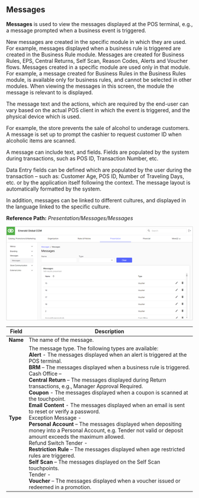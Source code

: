 ## Messages

**Messages** is used to view the messages displayed at the POS terminal, e.g., a message prompted when a business event is triggered.

New messages are created in the specific module in which they are used. For example, messages displayed when a business rule is triggered are created in the Business Rule module. Messages are created for Business Rules, EPS, Central Returns, Self Scan, Reason Codes, Alerts and Voucher flows. Messages created in a specific module are used only in that module. For example, a message created for Business Rules in the Business Rules module, is available only for business rules, and cannot be selected in other modules. When viewing the messages in this screen, the module the message is relevant to is displayed.

The message text and the actions, which are required by the end-user can vary based on the actual POS client in which the event is triggered, and the physical device which is used.

For example, the store prevents the sale of alcohol to underage customers. A message is set up to prompt the cashier to request customer ID when alcoholic items are scanned.

A message can include text, and fields. Fields are populated by the system during transactions, such as POS ID, Transaction Number, etc.

Data Entry fields can be defined which are populated by the user during the transaction – such as: Customer Age, POS ID, Number of Traveling Days, etc. or by the application itself following the context. The message layout is automatically formatted by the system.

In addition, messages can be linked to different cultures, and displayed in the language linked to the specific culture.

**Reference Path:** *Presentation/Messages/Messages*

![Messages Screen](/Images/MessagesScreen.png)

|**Field**|**Description**|
|---------|----------|
|**Name**|The name of the message.|
|**Type**|The message type. The following types are available:<BR>**Alert** - The messages displayed when an alert is triggered at the POS terminal.<BR>**BRM** – The messages displayed when a business rule is triggered.<BR>Cash Office –<BR>**Central Return** – The messages displayed during Return transactions, e.g., Manager Approval Required.<BR>**Coupon** - The messages displayed when a coupon is scanned at the touchpoint.<BR>**Email Content** - The messages displayed when an email is sent to reset or verify a password.<BR>Exception Message - <BR>**Personal Account** – The messages displayed when depositing money into a Personal Account, e.g. Tender not valid or deposit amount exceeds the maximum allowed.<BR>Refund Switch Tender -<BR>**Restriction Rule** – The messages displayed when age restricted rules are triggered.<BR>**Self Scan** – The messages displayed on the Self Scan touchpoints.<BR>Tender - <BR>**Voucher** – The messages displayed when a voucher issued or redeemed in a promotion.|